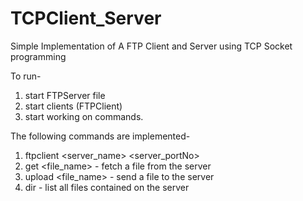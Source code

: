 # TCPClient_Server
Simple Implementation of A FTP Client and Server using TCP Socket programming

To run-
1) start FTPServer file
2) start clients (FTPClient)
3) start working on commands.

The following commands are implemented-
1) ftpclient <server_name> <server_portNo>
2) get <file_name> - fetch a file from the server
3) upload <file_name> - send a file to the server
4) dir - list all files contained on the server
